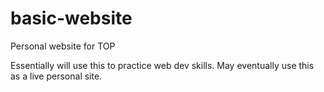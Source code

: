 # basic-website
Personal website for TOP

Essentially will use this to practice web dev skills. 
May eventually use this as a live personal site.